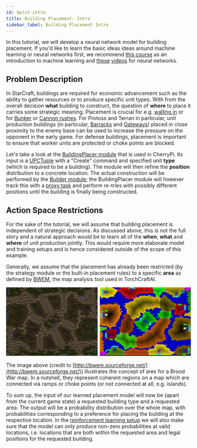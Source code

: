 ```yaml
---
id: bptut-intro
title: Building Placement: Intro
sidebar_label: Building Placement Intro
---
```


In this tutorial, we will develop a neural network model for building placement.
If you'd like to learn the basic ideas ideas around machine learning or neural networks first, we recommend [this course](https://course18.fast.ai/ml) as an introduction to machine learning and [these](https://www.youtube.com/watch?v=bxe2T-V8XRs&list=PLiaHhY2iBX9hdHaRr6b7XevZtgZRa1PoU) [videos](https://www.youtube.com/playlist?list=PL3FW7Lu3i5JvHM8ljYj-zLfQRF3EO8sYv) for neural networks.

## Problem Description

In StarCraft, buildings are required for economic advancement such as the ability to gather resources or to produce specific unit types.
With from the overall decision **what** building to construct, the question of **where** to place it carries some strategic meaning.
Placement is crucial for e.g. [walling in](https://liquipedia.net/starcraft/Walling_as_Zerg) or for [Bunker](https://liquipedia.net/starcraft/Bunker_Rush) or [Cannon rushes](https://liquipedia.net/starcraft/Cannon_Rush).
For Protoss and Terran in particular, unit production buildings (in particular, [Barracks](https://liquipedia.net/starcraft/Barracks) and [Gateways](https://liquipedia.net/starcraft/Gateway)) placed in close proximity to the enemy base can be used to increase the pressure on the opponent in the early game.
For defense buildings, placement is important to ensure that worker units are protected or choke points are blocked.

Let's take a look at the [BuildingPlacer module](modules.md) that is used in CherryPi. 
Its input is a [UPCTuple](core-abstractions.md#upctuple) with a "Create" command and specified unit **type** (which is required to be a building).
The module will then refine the **position** distribution to a concrete location.
The actual construction will be performed by the [Builder module](modules.md); the BuildingPlacer module will however track this with a [proxy task](core-abstractions.md#tasks) and perform re-tries with possibly different positions until the building is finally being constructed.


## Action Space Restrictions

For the sake of the tutorial, we will assume that building placement is independent of strategic decisions.
As discussed above, this is not the full story and a natural approach would be to learn all of the **when**, **what** and **where** of unit production jointly.
This would require more elaborate model and training setups and is hence considered outside of the scope of this example.

Generally, we assume that the placement has already been restricted (by the strategy module or the built-in placement rules) to a specific **area** as defined by [BWEM](http://bwem.sourceforge.net/), the map analysis tool used in TorchCraftAI.

![BWEM areas on "Heartbreak Ridge"](assets/bwem-areas.png)

The image above (credit to [http://bwem.sourceforge.net/](http://bwem.sourceforge.net/)) illustrates the concept of ares for a Brood War map.
In a nutshell, they represent coherent regions on a map which are connected via ramps or choke points (or not connected at all, e.g. islands).

To sum up, the input of our learned placement model will now be (apart from the current game state) a requested building type and a requested area.
The output will be a probability distribution over the whole map, with probabilities corresponding to a preference for placing the building at the respective location.
In the [reinforcement learning setup](bptut-rl.md) we will also make sure that the model can only produce non-zero probabilities at valid locations, i.e. locations that are both within the requested area and legal positions for the requested building.
